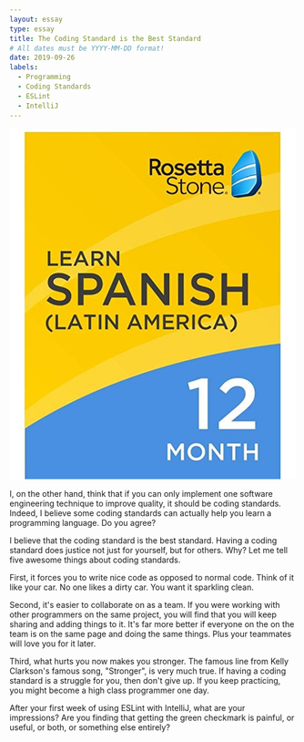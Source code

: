 ```yaml
---
layout: essay
type: essay
title: The Coding Standard is the Best Standard
# All dates must be YYYY-MM-DD format!
date: 2019-09-26
labels:
  - Programming
  - Coding Standards
  - ESLint
  - IntelliJ
---
```


<img class="ui medium left floated image" src="../images/rosetta.jpg">

I, on the other hand, think that if you can only implement one software engineering technique to improve quality, it should be coding standards. Indeed, I believe some coding standards can actually help you learn a programming language. Do you agree?

I believe that the coding standard is the best standard. Having a coding standard does justice not just for yourself, but for others. Why? Let me tell five awesome things about coding standards.

First, it forces you to write nice code as opposed to normal code. Think of it like your car. No one likes a dirty car. You want it sparkling clean. 

Second, it's easier to collaborate on as a team. If you were working with other programmers on the same project, you will find that you will keep sharing and adding things to it. It's far more better if everyone on the on the team is on the same page and doing the same things. Plus your teammates will love you for it later.

Third, what hurts you now makes you stronger. The famous line from Kelly Clarkson's famous song, "Stronger", is very much true. If having a coding standard is a struggle for you, then don't give up. If you keep practicing, you might become a high class programmer one day.

After your first week of using ESLint with IntelliJ, what are your impressions? Are you finding that getting the green checkmark is painful, or useful, or both, or something else entirely?

